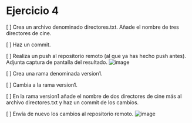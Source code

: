 Ejercicio 4
===========

[ ] Crea un archivo denominado directores.txt. Añade el nombre de tres directores de cine.

[ ] Haz un commit.

[ ] Realiza un push al repositorio remoto (al que ya has hecho push antes). Adjunta captura de pantalla del resultado.
![image](https://user-images.githubusercontent.com/99899320/158861591-0c7530ca-5e93-4f3f-b614-031cca0deca3.png)

[ ] Crea una rama denominada version1.

[ ] Cambia a la rama version1.

[ ] En la rama version1 añade el nombre de dos directores de cine más al archivo directores.txt y haz un commit de los cambios.

[ ] Envía de nuevo los cambios al repositorio remoto.
![image](https://user-images.githubusercontent.com/99899320/158862425-9d44dc71-c066-407a-b7e7-ef5b7ddbf6aa.png)
